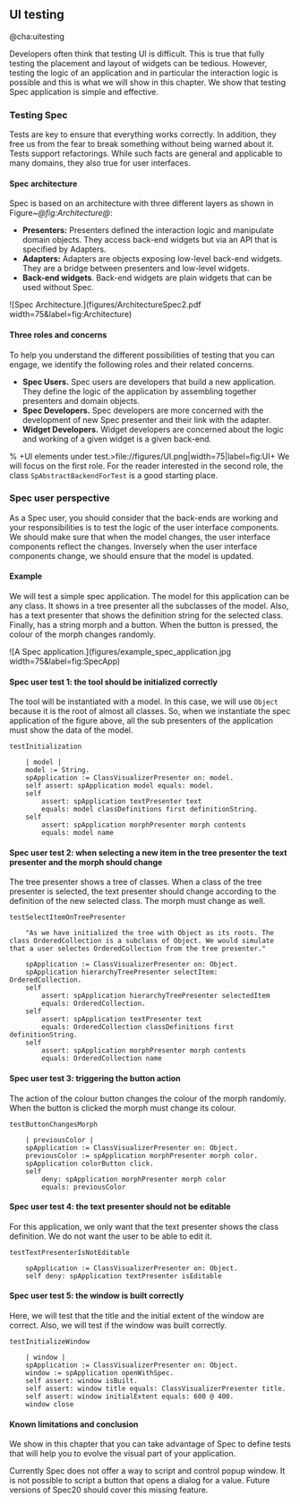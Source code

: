 ## UI testing@cha:uitestingDevelopers often think that testing UI is difficult. This is true that fully testing the placement and layout of widgets can be tedious. However, testing the logic of an application and in particular the interaction logic is possible and this is what we will show in this chapter. We show that testing Spec application is simple and effective.### Testing SpecTests are key to ensure that everything works correctly. In addition, they free us from the fear to break something without being warned about it. Tests support refactorings. While such facts are general and applicable to many domains, they also true for user interfaces.#### Spec architectureSpec is based on an architecture with three different layers as shown in Figure\~*@fig:Architecture@*: - **Presenters:** Presenters defined the interaction logic and manipulate domain objects. They access back-end widgets but via an API that is specified by Adapters.- **Adapters:** Adapters are objects exposing low-level back-end widgets. They are a bridge between presenters and low-level widgets.- **Back-end widgets**. Back-end widgets are plain widgets that can be used without Spec.![Spec Architecture.](figures/ArchitectureSpec2.pdf width=75&label=fig:Architecture)#### Three roles and concernsTo help you understand the different possibilities of testing that you can engage, we identify the following roles and their related concerns.- **Spec Users.** Spec users are developers that build a new application. They define the logic of the application by assembling together presenters and domain objects.- **Spec Developers.** Spec developers are more concerned with the development of new Spec presenter and their link with the adapter.- **Widget Developers.** Widget developers are concerned about the logic and working of a given widget is a given back-end.% +UI elements under test.>file://figures/UI.png|width=75|label=fig:UI+We will focus on the first role. For the reader interested in the second role, the class `SpAbstractBackendForTest` is a good starting place.### Spec user perspectiveAs a Spec user, you should consider that the back-ends are working and your responsibilities is to test the logic of the user interface components.We should make sure that when the model changes, the user interface components reflect the changes.Inversely when the user interface components change, we should ensure that the model is updated.#### ExampleWe will test a simple spec application. The model for this application can be any class.It shows in a tree presenter all the subclasses of the model. Also, has a text presenter that shows the definition string for the selected class.Finally, has a string morph and a button. When the button ispressed, the colour of the morph changes randomly.![A Spec application.](figures/example_spec_application.jpg width=75&label=fig:SpecApp)#### Spec user test 1: the tool should be initialized correctlyThe tool will be instantiated with a model.In this case, we will use `Object` because it is the root of almost all classes.So, when we instantiate the spec application of the figure above, all the sub presenters of the application must show the data of the model.```testInitialization

	| model |
	model := String.
	spApplication := ClassVisualizerPresenter on: model.
	self assert: spApplication model equals: model.
	self
		assert: spApplication textPresenter text
		equals: model classDefinitions first definitionString.
	self
		assert: spApplication morphPresenter morph contents
		equals: model name```#### Spec user test 2: when selecting a new item in the tree presenter the text presenter and the morph should changeThe tree presenter shows a tree of classes.When a class of the tree presenter is selected, the text presenter should change according to the definition of the new selected class.The morph must change as well.```testSelectItemOnTreePresenter

	"As we have initialized the tree with Object as its roots. The class OrderedCollection is a subclass of Object. We would simulate that a user selectes OrderedCollection from the tree presenter."

	spApplication := ClassVisualizerPresenter on: Object.
	spApplication hierarchyTreePresenter selectItem: OrderedCollection.
	self
		assert: spApplication hierarchyTreePresenter selectedItem
		equals: OrderedCollection.
	self
		assert: spApplication textPresenter text
		equals: OrderedCollection classDefinitions first definitionString.
	self
		assert: spApplication morphPresenter morph contents
		equals: OrderedCollection name```#### Spec user test 3: triggering the button actionThe action of the colour button changes the colour of the morph randomly.When the button is clicked the morph must change its colour.```testButtonChangesMorph

	| previousColor |
	spApplication := ClassVisualizerPresenter on: Object.
	previousColor := spApplication morphPresenter morph color.
	spApplication colorButton click.
	self
		deny: spApplication morphPresenter morph color
		equals: previousColor```#### Spec user test 4: the text presenter should not be editableFor this application, we only want that the text presenter shows the class definition.We do not want the user to be able to edit it.```testTextPresenterIsNotEditable

	spApplication := ClassVisualizerPresenter on: Object.
	self deny: spApplication textPresenter isEditable```#### Spec user test 5: the window is built correctlyHere, we will test that the title and the initial extent of the window are correct.Also, we will test if the window was built correctly.```testInitializeWindow

	| window |
	spApplication := ClassVisualizerPresenter on: Object.
	window := spApplication openWithSpec.
	self assert: window isBuilt.
	self assert: window title equals: ClassVisualizerPresenter title.
	self assert: window initialExtent equals: 600 @ 400.
	window close```#### Known limitations and conclusionWe show in this chapter that you can take advantage of Spec to define tests that will help you to evolve the visual part of your application.Currently Spec does not offer a way to script and control popup window. It is not possible to script a button that opens a dialog for a value. Future versions of Spec20 should cover this missing feature.